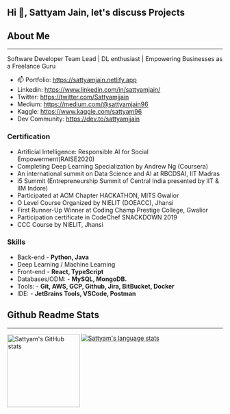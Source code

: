 ## Hi 👋, Sattyam Jain, let's discuss Projects

## About Me ##
----------------------------------------------------------------------------------------------------------------------------
Software Developer Team Lead | DL enthusiast | Empowering Businesses as a Freelance Guru

- 📫 Portfolio: https://sattyamjain.netlify.app
- Linkedin: https://www.linkedin.com/in/sattyamjain/
- Twitter: https://twitter.com/Sattyamjjain
- Medium: https://medium.com/@sattyamjain96
- Kaggle: https://www.kaggle.com/sattyam96
- Dev Community: https://dev.to/sattyamjjain

### Certification ###
- Artificial Intelligence: Responsible AI for Social Empowerment(RAISE2020)
- Completing Deep Learning Specialization by Andrew Ng (Coursera)
- An international summit on Data Science and AI at RBCDSAI, IIT Madras
- i5 Summit (Entrepreneurship Summit of Central India presented by IIT & IIM Indore)
- Participated at ACM Chapter HACKATHON, MITS Gwalior
- O Level Course Organized by NIELIT (DOEACC), Jhansi
- First Runner-Up Winner at Coding Champ Prestige College, Gwalior
- Participation certificate in CodeChef SNACKDOWN 2019
- CCC Course by NIELIT, Jhansi

### Skills ###
- Back-end  - **Python, Java**
- Deep Learning / Machine Learning
- Front-end - **React, TypeScript**
- Databases/ODM: - **MySQL, MongoDB.**
- Tools: - **Git, AWS, GCP, Github, Jira, BitBucket, Docker**
- IDE: - **JetBrains Tools, VSCode, Postman**

## Github Readme Stats ##
----------------------------------------------------------------------------------------------------------------------------
<a href="https://profile-summary-for-github.com/user/sattyamjjain">
  <img align="left" height="170px" src="https://github-readme-stats.vercel.app/api?username=sattyamjjain&show_icons=true&line_height=27&count_private=true&include_all_commits=true" alt="Sattyam's GitHub stats"/>
  <img src="https://github-readme-stats.vercel.app/api/top-langs/?username=sattyamjjain&hide_langs_below=5&layout=compact" alt="Sattyam's language stats"/>
</a>
